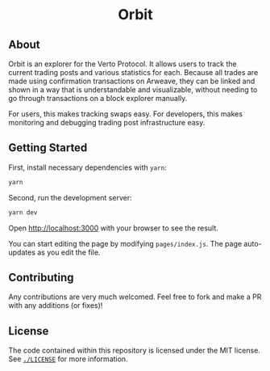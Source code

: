 <p align="center">
  <a href="https://orbit.verto.exchange">
    <svg xmlns="http://www.w3.org/2000/svg" viewBox="0 0 100 100"><text y="10em" font-size="900">🌍</text></svg>
  </a>
  <h1 align="center">Orbit</h1>
</p>

## About

Orbit is an explorer for the Verto Protocol. It allows users to track the current trading posts and various statistics for each. Because all trades are made using confirmation transactions on Arweave, they can be linked and shown in a way that is understandable and visualizable, without needing to go through transactions on a block explorer manually.

For users, this makes tracking swaps easy. For developers, this makes monitoring and debugging trading post infrastructure easy.

## Getting Started

First, install necessary dependencies with `yarn`:

```bash
yarn
```

Second, run the development server:

```bash
yarn dev
```

Open [http://localhost:3000](http://localhost:3000) with your browser to see the result.

You can start editing the page by modifying `pages/index.js`. The page auto-updates as you edit the file.

## Contributing

Any contributions are very much welcomed. Feel free to fork and make a PR with any additions (or fixes)!

## License

The code contained within this repository is licensed under the MIT license.
See [`./LICENSE`](../LICENSE) for more information.